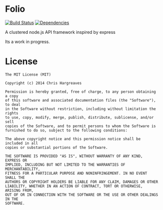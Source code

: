 Folio
==========

[![Build Status](https://travis-ci.org/DyslexicChris/Folio.png?branch=master)](https://travis-ci.org/DyslexicChris/Folio)
[![Dependencies](https://david-dm.org/DyslexicChris/Folio.png)](https://david-dm.org/DyslexicChris/Folio)

A clustered node.js API framework inspired by express

Its a work in progress.

# License
```
The MIT License (MIT)

Copyright (c) 2014 Chris Hargreaves

Permission is hereby granted, free of charge, to any person obtaining a copy
of this software and associated documentation files (the "Software"), to deal
in the Software without restriction, including without limitation the rights
to use, copy, modify, merge, publish, distribute, sublicense, and/or sell
copies of the Software, and to permit persons to whom the Software is
furnished to do so, subject to the following conditions:

The above copyright notice and this permission notice shall be included in all
copies or substantial portions of the Software.

THE SOFTWARE IS PROVIDED "AS IS", WITHOUT WARRANTY OF ANY KIND, EXPRESS OR
IMPLIED, INCLUDING BUT NOT LIMITED TO THE WARRANTIES OF MERCHANTABILITY,
FITNESS FOR A PARTICULAR PURPOSE AND NONINFRINGEMENT. IN NO EVENT SHALL THE
AUTHORS OR COPYRIGHT HOLDERS BE LIABLE FOR ANY CLAIM, DAMAGES OR OTHER
LIABILITY, WHETHER IN AN ACTION OF CONTRACT, TORT OR OTHERWISE, ARISING FROM,
OUT OF OR IN CONNECTION WITH THE SOFTWARE OR THE USE OR OTHER DEALINGS IN THE
SOFTWARE.
```